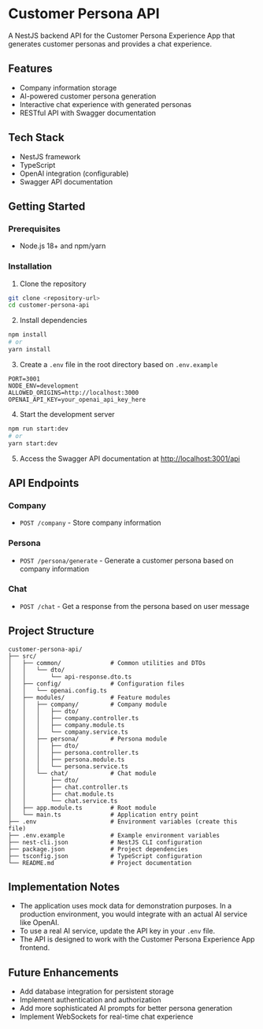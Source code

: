 # Customer Persona API

A NestJS backend API for the Customer Persona Experience App that generates customer personas and provides a chat experience.

## Features

- Company information storage
- AI-powered customer persona generation
- Interactive chat experience with generated personas
- RESTful API with Swagger documentation

## Tech Stack

- NestJS framework
- TypeScript
- OpenAI integration (configurable)
- Swagger API documentation

## Getting Started

### Prerequisites

- Node.js 18+ and npm/yarn

### Installation

1. Clone the repository
```bash
git clone <repository-url>
cd customer-persona-api
```

2. Install dependencies
```bash
npm install
# or
yarn install
```

3. Create a `.env` file in the root directory based on `.env.example`
```
PORT=3001
NODE_ENV=development
ALLOWED_ORIGINS=http://localhost:3000
OPENAI_API_KEY=your_openai_api_key_here
```

4. Start the development server
```bash
npm run start:dev
# or
yarn start:dev
```

5. Access the Swagger API documentation at [http://localhost:3001/api](http://localhost:3001/api)

## API Endpoints

### Company

- `POST /company` - Store company information

### Persona

- `POST /persona/generate` - Generate a customer persona based on company information

### Chat

- `POST /chat` - Get a response from the persona based on user message

## Project Structure

```
customer-persona-api/
├── src/
│   ├── common/              # Common utilities and DTOs
│   │   └── dto/
│   │       └── api-response.dto.ts
│   ├── config/              # Configuration files
│   │   └── openai.config.ts
│   ├── modules/             # Feature modules
│   │   ├── company/         # Company module
│   │   │   ├── dto/
│   │   │   ├── company.controller.ts
│   │   │   ├── company.module.ts
│   │   │   └── company.service.ts
│   │   ├── persona/         # Persona module
│   │   │   ├── dto/
│   │   │   ├── persona.controller.ts
│   │   │   ├── persona.module.ts
│   │   │   └── persona.service.ts
│   │   └── chat/            # Chat module
│   │       ├── dto/
│   │       ├── chat.controller.ts
│   │       ├── chat.module.ts
│   │       └── chat.service.ts
│   ├── app.module.ts        # Root module
│   └── main.ts              # Application entry point
├── .env                     # Environment variables (create this file)
├── .env.example             # Example environment variables
├── nest-cli.json            # NestJS CLI configuration
├── package.json             # Project dependencies
├── tsconfig.json            # TypeScript configuration
└── README.md                # Project documentation
```

## Implementation Notes

- The application uses mock data for demonstration purposes. In a production environment, you would integrate with an actual AI service like OpenAI.
- To use a real AI service, update the API key in your `.env` file.
- The API is designed to work with the Customer Persona Experience App frontend.

## Future Enhancements

- Add database integration for persistent storage
- Implement authentication and authorization
- Add more sophisticated AI prompts for better persona generation
- Implement WebSockets for real-time chat experience